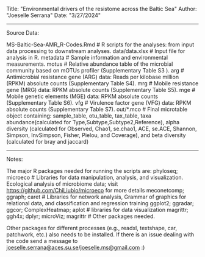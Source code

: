 Title: "Environmental drivers of the resistome across the Baltic Sea"
Author: "Joeselle Serrana"
Date: "3/27/2024"

---  
Source Data:

MS-Baltic-Sea-AMR_R-Codes.Rmd                                     # R scripts for the analyses: from input data processing to downstream analyses.
data/data.xlsx                                                    # Input file for analysis in R.
			metadata                                  # Sample information and environmental measurements.
			motus					  # Relative abundance table of the microbial community based on mOTUs profiler (Supplementary Table S3 ).
			arg					  # Antimicrobial resistance gene (ARG) data: Reads per kilobase million (RPKM) absolute counts (Supplementary Table S4).
			mrg					  # Mobile resistance gene (MRG) data: RPKM absolute counts (Supplementary Table S5).
			mge					  # Mobile genetic elements (MGE) data: RPKM absolute counts (Supplementary Table S6).
			vfg					  # Virulence factor gene (VFG) data: RPKM absolute counts (Supplementary Table S7).
out/*.mco                                                         # Final microtable object containing: sample_table, otu_table, tax_table, taxa abundance(calculated for Type,Subtype,Subtype2,Reference), alpha diversity (calculated for Observed, Chao1, se.chao1, ACE, se.ACE, Shannon, Simpson, InvSimpson, Fisher, Pielou, and Coverage), and beta diversity (calculated for bray and jaccard)

---
Notes:

The major R packages needed for running the scripts are:
phyloseq; microeco                                                # Libraries for data manipulation, analysis, and visualization. Ecological analysis of microbiome data; visit https://github.com/ChiLiubio/microeco for more details
meconetcomp; ggraph; caret                                        # Libraries for network analysis, Grammar of graphics for relational data, and classification and regression training
ggplot2; ggradar; ggcor; ComplexHeatmap; aplot                    # libraries for data visualization
magrittr; ggh4x; dplyr; microViz; magrittr                        # Other packages needed.

Other packages for different processes (e.g., readxl, textshape, car, patchwork, etc.) also needs to be installed. If there is an issue dealing with the code send a message to joeselle.serrana@aces.su.se/joeselle.ms@gmail.com :)

